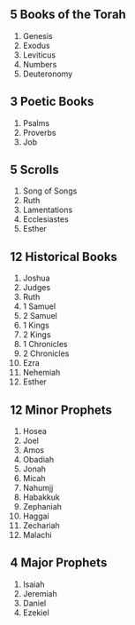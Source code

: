 ## 5 Books of the Torah
1. Genesis
2. Exodus
3. Leviticus
4. Numbers
5. Deuteronomy

## 3 Poetic Books
1. Psalms
2. Proverbs
3. Job

## 5 Scrolls
1. Song of Songs
2. Ruth
3. Lamentations
4. Ecclesiastes
5. Esther

## 12 Historical Books
1. Joshua
2. Judges
3. Ruth
4. 1 Samuel
5. 2 Samuel
6. 1 Kings
7. 2 Kings
8. 1 Chronicles
9. 2 Chronicles
10. Ezra
11. Nehemiah
12. Esther

## 12 Minor Prophets
1.  Hosea
2.  Joel
3.  Amos
4.  Obadiah
5.  Jonah
6.  Micah
7.  Nahumjj
8.  Habakkuk
9.  Zephaniah
10. Haggai
11. Zechariah
12. Malachi

## 4 Major Prophets
1. Isaiah
2. Jeremiah
3. Daniel
4. Ezekiel


